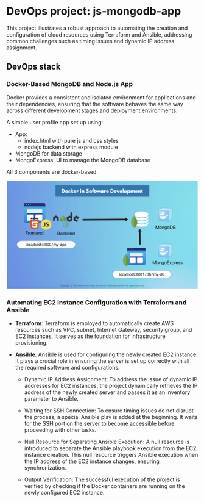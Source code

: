 # DevOps project: js-mongodb-app

This project illustrates a robust approach to automating the creation and configuration of cloud resources using Terraform and Ansible, addressing common challenges such as timing issues and dynamic IP address assignment.

## DevOps stack

### Docker-Based MongoDB and Node.js App

Docker provides a consistent and isolated environment for applications and their dependencies, ensuring that the software behaves the same way across different development stages and deployment environments.

A simple user profile app set up using:

- App:
  - index.html with pure js and css styles
  - nodejs backend with express module
- MongoDB for data storage
- MongoExpress: UI to manage the MongoDB database

All 3 components are docker-based.

![-](app/images/arch.png)

### Automating EC2 Instance Configuration with Terraform and Ansible

- **Terraform**: Terraform is employed to automatically create AWS resources such as VPC, subnet, Internet Gateway, security group, and EC2 instances. It serves as the foundation for infrastructure provisioning.

- **Ansible**: Ansible is used for configuring the newly created EC2 instance. It plays a crucial role in ensuring the server is set up correctly with all the required software and configurations.

  - Dynamic IP Address Assignment: To address the issue of dynamic IP addresses for EC2 instances, the project dynamically retrieves the IP address of the newly created server and passes it as an inventory parameter to Ansible.

  - Waiting for SSH Connection: To ensure timing issues do not disrupt the process, a special Ansible play is added at the beginning. It waits for the SSH port on the server to become accessible before proceeding with other tasks.

  - Null Resource for Separating Ansible Execution: A null resource is introduced to separate the Ansible playbook execution from the EC2 instance creation. This null resource triggers Ansible execution when the IP address of the EC2 instance changes, ensuring synchronization.

  - Output Verification: The successful execution of the project is verified by checking if the Docker containers are running on the newly configured EC2 instance.


